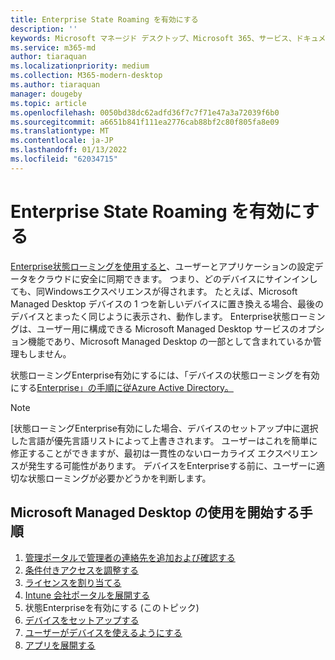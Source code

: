 ```yaml
---
title: Enterprise State Roaming を有効にする
description: ''
keywords: Microsoft マネージド デスクトップ、Microsoft 365、サービス、ドキュメント
ms.service: m365-md
author: tiaraquan
ms.localizationpriority: medium
ms.collection: M365-modern-desktop
ms.author: tiaraquan
manager: dougeby
ms.topic: article
ms.openlocfilehash: 0050bd38dc62adfd36f7c7f71e47a3a72039f6b0
ms.sourcegitcommit: a6651b841f111ea2776cab88bf2c80f805fa8e09
ms.translationtype: MT
ms.contentlocale: ja-JP
ms.lasthandoff: 01/13/2022
ms.locfileid: "62034715"
---
```

# <a name="enable-enterprise-state-roaming"></a>Enterprise State Roaming を有効にする

[Enterprise状態ローミングを使用すると](/azure/active-directory/devices/enterprise-state-roaming-overview)、ユーザーとアプリケーションの設定データをクラウドに安全に同期できます。 つまり、どのデバイスにサインインしても、同Windowsエクスペリエンスが得されます。 たとえば、Microsoft Managed Desktop デバイスの 1 つを新しいデバイスに置き換える場合、最後のデバイスとまったく同じように表示され、動作します。 Enterprise状態ローミングは、ユーザー用に構成できる Microsoft Managed Desktop サービスのオプション機能であり、Microsoft Managed Desktop の一部として含まれているか管理もしません。

状態ローミングEnterprise有効にするには、「デバイスの状態ローミングを有効にする[Enterprise」の手順に従Azure Active Directory。](/azure/active-directory/devices/enterprise-state-roaming-enable)

>[!NOTE]
>[状態ローミングEnterprise有効にした場合、デバイスのセットアップ中に選択した言語が優先言語リストによって上書きされます。 ユーザーはこれを簡単に修正することができますが、最初は一貫性のないローカライズ エクスペリエンスが発生する可能性があります。 デバイスをEnterpriseする前に、ユーザーに適切な状態ローミングが必要かどうかを判断します。

## <a name="steps-to-get-started-with-microsoft-managed-desktop"></a>Microsoft Managed Desktop の使用を開始する手順

1. [管理ポータルで管理者の連絡先を追加および確認する](add-admin-contacts.md)
2. [条件付きアクセスを調整する](conditional-access.md)
3. [ライセンスを割り当てる](assign-licenses.md)
4. [Intune 会社ポータルを展開する](company-portal.md)
5. 状態Enterpriseを有効にする (このトピック)
6. [デバイスをセットアップする](set-up-devices.md)
7. [ユーザーがデバイスを使えるようにする](get-started-devices.md)
8. [アプリを展開する](deploy-apps.md)
